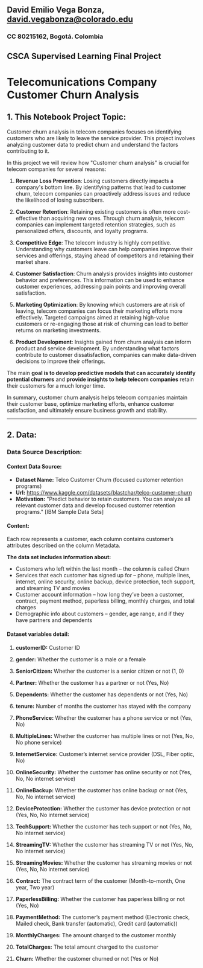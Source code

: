 ## **David Emilio Vega Bonza, david.vegabonza@colorado.edu**

### **CC 80215162, Bogotá. Colombia**

## CSCA Supervised Learning Final Project
# **Telecomunications Company Customer Churn Analysis**

## **1. This Notebook Project Topic:**

Customer churn analysis in telecom companies focuses on identifying customers who are likely to leave the service provider. This project involves analyzing customer data to predict churn and understand the factors contributing to it.

In this project we will review how "Customer churn analysis" is crucial for telecom companies for several reasons:

1. **Revenue Loss Prevention**: Losing customers directly impacts a company's bottom line. By identifying patterns that lead to customer churn, telecom companies can proactively address issues and reduce the likelihood of losing subscribers.

2. **Customer Retention**: Retaining existing customers is often more cost-effective than acquiring new ones. Through churn analysis, telecom companies can implement targeted retention strategies, such as personalized offers, discounts, and loyalty programs.

3. **Competitive Edge**: The telecom industry is highly competitive. Understanding why customers leave can help companies improve their services and offerings, staying ahead of competitors and retaining their market share.

4. **Customer Satisfaction**: Churn analysis provides insights into customer behavior and preferences. This information can be used to enhance customer experiences, addressing pain points and improving overall satisfaction.

5. **Marketing Optimization**: By knowing which customers are at risk of leaving, telecom companies can focus their marketing efforts more effectively. Targeted campaigns aimed at retaining high-value customers or re-engaging those at risk of churning can lead to better returns on marketing investments.

6. **Product Development**: Insights gained from churn analysis can inform product and service development. By understanding what factors contribute to customer dissatisfaction, companies can make data-driven decisions to improve their offerings.

The main **goal is to develop predictive models that can accurately identify potential churners** and **provide insights to help telecom companies** retain their customers for a much longer time.

In summary, customer churn analysis helps telecom companies maintain their customer base, optimize marketing efforts, enhance customer satisfaction, and ultimately ensure business growth and stability.

---

## **2. Data:**

### **Data Source Description:**

#### Context Data Source:
- **Dataset Name:** Telco Customer Churn (focused customer retention programs)
- **Url:** https://www.kaggle.com/datasets/blastchar/telco-customer-churn
- **Motivation:** "Predict behavior to retain customers. You can analyze all relevant customer data and develop focused customer retention programs." [IBM Sample Data Sets]

#### Content:
Each row represents a customer, each column contains customer’s attributes described on the column Metadata.

**The data set includes information about:**

- Customers who left within the last month – the column is called Churn
- Services that each customer has signed up for – phone, multiple lines, internet, online security, online backup, device protection, tech support, and streaming TV and movies
- Customer account information – how long they’ve been a customer, contract, payment method, paperless billing, monthly charges, and total charges
- Demographic info about customers – gender, age range, and if they have partners and dependents

#### Dataset variables detail:

1. **customerID:** Customer ID

2. **gender:** Whether the customer is a male or a female

3. **SeniorCitizen:** Whether the customer is a senior citizen or not (1, 0)

4. **Partner:** Whether the customer has a partner or not (Yes, No)

5. **Dependents:** Whether the customer has dependents or not (Yes, No)

6. **tenure:** Number of months the customer has stayed with the company

7. **PhoneService:** Whether the customer has a phone service or not (Yes, No)

8. **MultipleLines:** Whether the customer has multiple lines or not (Yes, No, No phone service)

9. **InternetService:** Customer’s internet service provider (DSL, Fiber optic, No)

10. **OnlineSecurity:** Whether the customer has online security or not (Yes, No, No internet service)

11. **OnlineBackup:** Whether the customer has online backup or not (Yes, No, No internet service)

12. **DeviceProtection:** Whether the customer has device protection or not (Yes, No, No internet service)

13. **TechSupport:** Whether the customer has tech support or not (Yes, No, No internet service)

14. **StreamingTV:** Whether the customer has streaming TV or not (Yes, No, No internet service)

15. **StreamingMovies:** Whether the customer has streaming movies or not (Yes, No, No internet service)

16. **Contract:** The contract term of the customer (Month-to-month, One year, Two year)

17. **PaperlessBilling:** Whether the customer has paperless billing or not (Yes, No)

18. **PaymentMethod:** The customer’s payment method (Electronic check, Mailed check, Bank transfer (automatic), Credit card (automatic))

19. **MonthlyCharges:** The amount charged to the customer monthly

20. **TotalCharges:** The total amount charged to the customer

21. **Churn:** Whether the customer churned or not (Yes or No)
